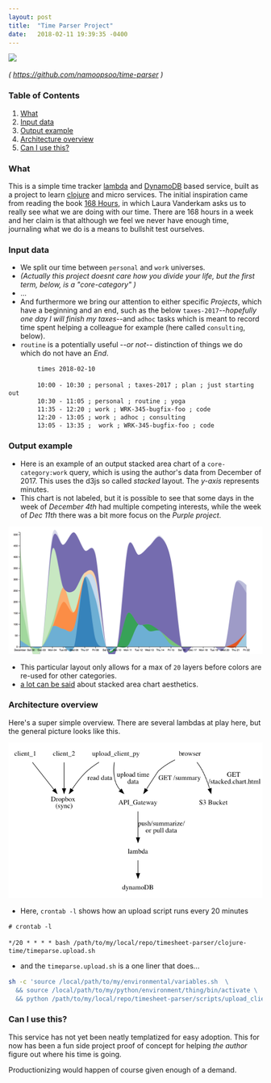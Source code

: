 ```yaml
---
layout: post
title:  "Time Parser Project"
date:   2018-02-11 19:39:35 -0400
---
```



<img src="https://my-blog-content.s3.amazonaws.com/2020/02/2020-02-27+10.38.52-timeparse.jpg" width="400"/>

_( <a href="https://github.com/namoopsoo/time-parser">https://github.com/namoopsoo/time-parser</a> )_

### Table of Contents
1. [What](#what)
2. [Input data](#input-data)
3. [Output example](#output-example)
4. [Architecture overview](#architecture-overview)
4. [Can I use this?](#can-i-use-this)

### What
This is a simple time tracker [lambda](https://aws.amazon.com/lambda/) and [DynamoDB](https://aws.amazon.com/dynamodb/) based service, built as a project to learn [clojure](https://www.braveclojure.com/) and micro services. The initial inspiration came from reading the book [168 Hours](https://lauravanderkam.com/books/168-hours/), in which Laura Vanderkam asks us to really see what we are doing with our time. There are 168 hours in a week and her claim is that although we feel we never have enough time, journaling what we do is a means to bullshit test ourselves.

### Input data
* We split our time between `personal` and `work` universes.
* _(Actually this project doesnt care how you divide your life, but the first term, below, is a "core-category" )_
* ...
* And furthermore we bring our attention to either specific *Projects*, which have a beginning and an end, such as the below `taxes-2017`--_hopefully one day I will finish my taxes_--and `adhoc` tasks which is meant to record time spent helping a colleague for example (here called `consulting`, below). 
* `routine` is a potentially useful --_or not_-- distinction of things we do which do not have an *End*.

```
		times 2018-02-10

		10:00 - 10:30 ; personal ; taxes-2017 ; plan ; just starting out
		10:30 - 11:05 ; personal ; routine ; yoga
		11:35 - 12:20 ; work ; WRK-345-bugfix-foo ; code
		12:20 - 13:05 ; work ; adhoc ; consulting 
		13:05 - 13:35 ;  work ; WRK-345-bugfix-foo ; code
```

### Output example

* Here is an example of an output stacked area chart of a `core-category:work` query, which is using the author's data from December of 2017. This uses the d3js so called _stacked_ layout. The _y-axis_ represents minutes.
* This chart is not labeled, but it is possible to see that some days in the week of _December 4th_ had multiple competing interests, while the week of _Dec 11th_ there was a bit more focus on the _Purple project_.

<img src="/assets/images/time-parser_images/example-stacked-2018-02-11.png" width="600"/>

* This particular layout only allows for a max of `20` layers before colors are re-used for other categories.
* [a lot can be said](http://leebyron.com/streamgraph/stackedgraphs_byron_wattenberg.pdf) about stacked area chart aesthetics.

### Architecture overview
Here's a super simple overview. There are several lambdas at play here, but the general picture looks like this.

![image](/assets/images/time-parser_images/architecture.png)

* Here, `crontab -l` shows how an upload script runs every 20 minutes

```
# crontab -l

*/20 * * * * bash /path/to/my/local/repo/timesheet-parser/clojure-time/timeparse.upload.sh
```
* and the `timeparse.upload.sh` is a one liner that does...

```bash
sh -c 'source /local/path/to/my/environmental/variables.sh  \
  && source /local/path/to/my/python/environment/thing/bin/activate \
  && python /path/to/my/local/repo/timesheet-parser/scripts/upload_client.py  times /local/path/to/my/Dropbox/my/dir/with/time/data'

```

### Can I use this?
This service has not yet been neatly templatized for easy adoption.
This for now has been a fun side project proof of concept for helping _the author_ figure out where his time is going.

Productionizing would happen of course given enough of a demand.
